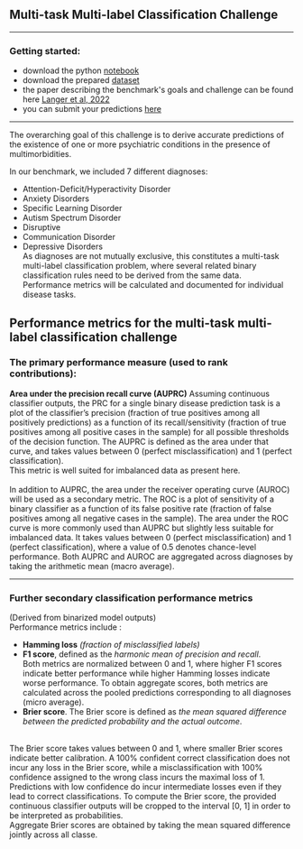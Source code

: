 ## Multi-task Multi-label Classification Challenge

---

### Getting started:
- download the python [notebook](https://github.com/MartynaPlomecka/AI4Health/blob/challenge/Multi%20Label%20Classification/MultiLabelClassification_GettingStarted.ipynb)
- download the prepared [dataset](https://osf.io/2vw6j/)
- the paper describing the benchmark's goals and challenge can be found here [Langer et al, 2022](https://www.sciencedirect.com/science/article/pii/S1053811922004670)
- you can submit your predictions [here](https://health.aiaudit.org/web/challenges/challenge-page/337/overview)

---
The overarching goal of this challenge is to derive accurate predictions of the existence of one or more psychiatric conditions in the presence of multimorbidities.<br />

 In our benchmark, we included 7 different diagnoses:
 * Attention-Deficit/Hyperactivity Disorder
 * Anxiety Disorders
 * Specific Learning Disorder
 * Autism Spectrum Disorder
 * Disruptive
 * Communication Disorder
 * Depressive Disorders <br />
As diagnoses are not mutually exclusive, this constitutes a multi-task multi-label classification problem, where several related binary classification rules need to be derived from the same data. <br />
Performance metrics will be calculated and documented for individual disease tasks. <br />

## Performance metrics for the multi-task multi-label classification challenge

### The primary performance measure (used to rank contributions):<br />
**Area under the precision recall curve (AUPRC)**
Assuming continuous classifier outputs, the PRC for a single binary disease prediction task is a plot of the classifier’s precision (fraction of true positives among all positively predictions) as a function of its recall/sensitivity (fraction of true positives among all positive cases in the sample) for all possible thresholds of the decision function. The AUPRC is defined as the area under that curve, and takes values between 0 (perfect misclassification) and 1 (perfect classification). <br />
This metric is well suited for imbalanced data as present here. <br />
<br />
In addition to AUPRC, the area under the receiver operating curve (AUROC) will be used as a secondary metric. The ROC is a plot of sensitivity of a binary classifier as a function of its false positive rate (fraction of false positives among all negative cases in the sample). The area under the ROC curve is more commonly used than AUPRC but slightly less suitable for imbalanced data. It takes values between 0 (perfect misclassification) and 1 (perfect classification), where a value of 0.5 denotes chance-level performance. Both AUPRC and AUROC are aggregated across diagnoses by taking the arithmetic mean (macro average).<br />

---
### Further secondary classification performance metrics  <br />
(Derived from binarized model outputs) <br />
Performance metrics include :
- **Hamming loss** *(fraction of misclassified labels)* 
-  **F1 score**, defined as the *harmonic mean of precision and recall*.<br />
Both metrics are normalized between 0 and 1, where higher F1 scores indicate better performance while higher Hamming losses indicate worse performance. To obtain aggregate scores, both metrics are calculated across the pooled predictions corresponding to all diagnoses (micro average).  <br /> 
-  **Brier score**. The Brier score is defined as *the mean squared difference between the predicted probability and the actual outcome*. 
<br />
The Brier score takes values between 0 and 1, where smaller Brier scores indicate better calibration. A 100% confident correct classification does not incur any loss in the Brier score, while a misclassification with 100% confidence assigned to the wrong class incurs the maximal loss of 1. Predictions with low confidence do incur intermediate losses even if they lead to correct classifications. To compute the Brier score, the provided continuous classifier outputs will be cropped to the interval [0, 1] in order to be interpreted as probabilities.<br /> Aggregate Brier scores are obtained by taking the mean squared difference jointly across all classe. <br />
